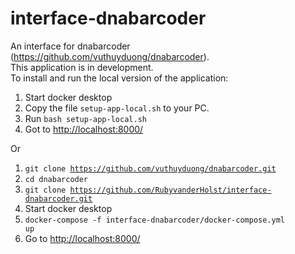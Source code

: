 # interface-dnabarcoder
An interface for dnabarcoder (https://github.com/vuthuyduong/dnabarcoder).<br>
This application is in development.<br>
To install and run the local version of the application:
1. Start docker desktop
2. Copy the file <code>setup-app-local.sh</code> to your PC.
3. Run <code>bash setup-app-local.sh</code>
4. Got to [http://localhost:8000/](http://localhost:8000/)

Or
1. <code>git clone https://github.com/vuthuyduong/dnabarcoder.git </code>
2. <code>cd dnabarcoder </code>
3. <code>git clone https://github.com/RubyvanderHolst/interface-dnabarcoder.git </code>
4. Start docker desktop
5. <code>docker-compose -f interface-dnabarcoder/docker-compose.yml up</code>
6. Go to [http://localhost:8000/](http://localhost:8000/)
